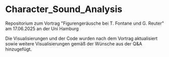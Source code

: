 # Character_Sound_Analysis
Repositorium zum Vortrag "Figurengeräusche bei T. Fontane und G. Reuter" am 17.06.2025 an der Uni Hamburg

Die Visualisierungen und der Code wurden nach dem Vortrag aktualisiert sowie weitere Visualisierungen gemäß der Wünsche aus der Q&A hinzugefügt. 
